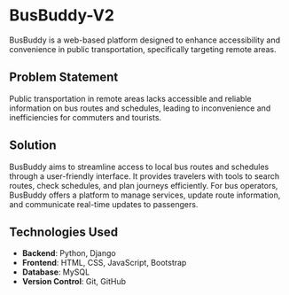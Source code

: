 # BusBuddy-V2

BusBuddy is a web-based platform designed to enhance accessibility and convenience in public transportation, specifically targeting remote areas.

## Problem Statement
Public transportation in remote areas lacks accessible and reliable information on bus routes and schedules, leading to inconvenience and inefficiencies for commuters and tourists.

## Solution
BusBuddy aims to streamline access to local bus routes and schedules through a user-friendly interface. It provides travelers with tools to search routes, check schedules, and plan journeys efficiently. For bus operators, BusBuddy offers a platform to manage services, update route information, and communicate real-time updates to passengers.

## Technologies Used
- **Backend**: Python, Django
- **Frontend**: HTML, CSS, JavaScript, Bootstrap
- **Database**: MySQL
- **Version Control**: Git, GitHub

